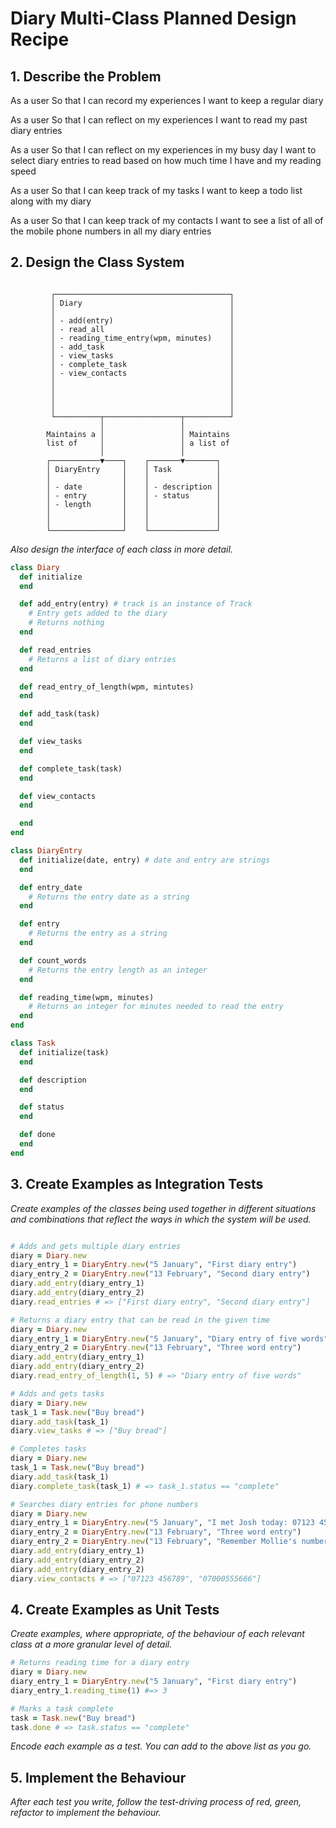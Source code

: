 # Diary Multi-Class Planned Design Recipe

## 1. Describe the Problem

As a user
So that I can record my experiences
I want to keep a regular diary

As a user
So that I can reflect on my experiences
I want to read my past diary entries

As a user
So that I can reflect on my experiences in my busy day
I want to select diary entries to read based on how much time I have and my reading speed

As a user
So that I can keep track of my tasks
I want to keep a todo list along with my diary

As a user
So that I can keep track of my contacts
I want to see a list of all of the mobile phone numbers in all my diary entries

## 2. Design the Class System

```

         ┌───────────────────────────────────────┐
         │ Diary                                 │
         │                                       │
         │ - add(entry)                          │
         │ - read_all                            │
         │ - reading_time_entry(wpm, minutes)    │
         │ - add_task                            │
         │ - view_tasks                          │
         │ - complete_task                       │
         │ - view_contacts                       │
         │                                       │
         │                                       │
         │                                       │
         │                                       │
         └──────────┬─────────────────┬──────────┘
                    │                 │            
        Maintains a │                 │ Maintains  
        list of     │                 │ a list of  
                    │                 │            
        ┌───────────▼────┐    ┌───────▼───────┐    
        │ DiaryEntry     │    │ Task          │    
        │                │    │               │    
        │ - date         │    │ - description │    
        │ - entry        │    │ - status      │    
        │ - length       │    │               │    
        │                │    │               │    
        │                │    │               │    
        └────────────────┘    └───────────────┘    

```

_Also design the interface of each class in more detail._

```ruby
class Diary
  def initialize
  end

  def add_entry(entry) # track is an instance of Track
    # Entry gets added to the diary
    # Returns nothing
  end

  def read_entries
    # Returns a list of diary entries
  end

  def read_entry_of_length(wpm, mintutes)
  end

  def add_task(task)
  end

  def view_tasks
  end

  def complete_task(task)
  end

  def view_contacts
  end

  end
end

class DiaryEntry
  def initialize(date, entry) # date and entry are strings
  end

  def entry_date
    # Returns the entry date as a string
  end

  def entry
    # Returns the entry as a string
  end

  def count_words
    # Returns the entry length as an integer
  end

  def reading_time(wpm, minutes)
    # Returns an integer for minutes needed to read the entry
  end
end

class Task
  def initialize(task)
  end

  def description
  end

  def status
  end

  def done
  end
end


```

## 3. Create Examples as Integration Tests

_Create examples of the classes being used together in different situations and
combinations that reflect the ways in which the system will be used._

```ruby

# Adds and gets multiple diary entries
diary = Diary.new
diary_entry_1 = DiaryEntry.new("5 January", "First diary entry")
diary_entry_2 = DiaryEntry.new("13 February", "Second diary entry")
diary.add_entry(diary_entry_1)
diary.add_entry(diary_entry_2)
diary.read_entries # => ["First diary entry", "Second diary entry"]

# Returns a diary entry that can be read in the given time
diary = Diary.new
diary_entry_1 = DiaryEntry.new("5 January", "Diary entry of five words")
diary_entry_2 = DiaryEntry.new("13 February", "Three word entry")
diary.add_entry(diary_entry_1)
diary.add_entry(diary_entry_2)
diary.read_entry_of_length(1, 5) # => "Diary entry of five words"

# Adds and gets tasks
diary = Diary.new
task_1 = Task.new("Buy bread")
diary.add_task(task_1)
diary.view_tasks # => ["Buy bread"]

# Completes tasks
diary = Diary.new
task_1 = Task.new("Buy bread")
diary.add_task(task_1)
diary.complete_task(task_1) # => task_1.status == "complete"

# Searches diary entries for phone numbers
diary = Diary.new
diary_entry_1 = DiaryEntry.new("5 January", "I met Josh today: 07123 456789")
diary_entry_2 = DiaryEntry.new("13 February", "Three word entry")
diary_entry_2 = DiaryEntry.new("13 February", "Remember Mollie's number: 07000555666")
diary.add_entry(diary_entry_1)
diary.add_entry(diary_entry_2)
diary.add_entry(diary_entry_2)
diary.view_contacts # => ["07123 456789", "07000555666"]

```

## 4. Create Examples as Unit Tests

_Create examples, where appropriate, of the behaviour of each relevant class at
a more granular level of detail._

```ruby
# Returns reading time for a diary entry
diary = Diary.new
diary_entry_1 = DiaryEntry.new("5 January", "First diary entry")
diary_entry_1.reading_time(1) #=> 3

# Marks a task complete
task = Task.new("Buy bread")
task.done # => task.status == "complete"
```

_Encode each example as a test. You can add to the above list as you go._

## 5. Implement the Behaviour

_After each test you write, follow the test-driving process of red, green,
refactor to implement the behaviour._